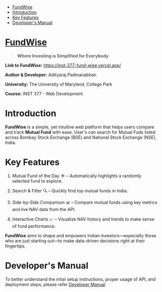 - [FundWise](#fundwise)
- [Introduction](#introduction)
- [Key Features](#key-features)
- [Developer's Manual](#developers-manual)

# [FundWise](https://inst-377-fund-wise.vercel.app/)

> **Where Investing is Simplified for Everybody**

**Link to FundWise:** https://inst-377-fund-wise.vercel.app/ 



**Author & Developer:** Adityaraj Padmanabhan

**University:** The University of Maryland, College Park

**Course:** INST 377 - Web Development


# Introduction

**FundWise** is a simple, yet intuitive web platform that helps users compare and track **Mutual Fund** with ease. User's can search for Mutual Fuds listed across Bombay Stock Exchange (BSE) and National Stock Exchange (NSE), India. 

# Key Features
1. Mutual Fund of the Day ☀️ – Automatically highlights a randomly selected fund to explore.

2. Search & Filter 🔍 – Quickly find top mutual funds in India.

3. Side-by-Side Comparison 📊  – Compare mutual funds using key metrics and live NAV data from the API.

4. Interactive Charts 📈 – Visualize NAV history and trends to make sense of fund performance.

**FundWise** aims to shape and empowers Indian investors—especially those who are just starting out—to make data-driven decisions right at their fingertips.

# Developer's Manual

To better understand the intial setup instructions, proper usage of API, and deployment steps, please refer [Developer Manual](docs/dev_manual.md)